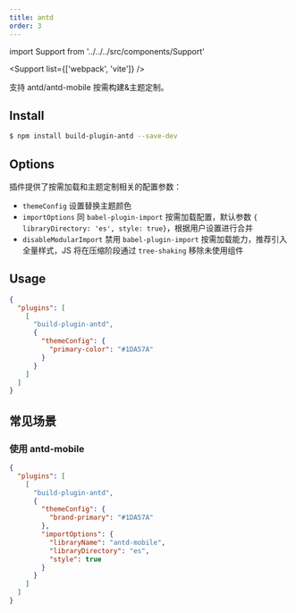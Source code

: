 ```yaml
---
title: antd
order: 3
---
```


import Support from '../../../src/components/Support'

<Support list={['webpack', 'vite']} />

支持 antd/antd-mobile 按需构建&主题定制。

## Install

```bash
$ npm install build-plugin-antd --save-dev
```

## Options

插件提供了按需加载和主题定制相关的配置参数：

- `themeConfig` 设置替换主题颜色
- `importOptions` 同 `babel-plugin-import` 按需加载配置，默认参数 `{ libraryDirectory: 'es', style: true}`，根据用户设置进行合并
- `disableModularImport` 禁用 `babel-plugin-import` 按需加载能力，推荐引入全量样式，JS 将在压缩阶段通过 `tree-shaking` 移除未使用组件


## Usage

```json
{
  "plugins": [
    [
      "build-plugin-antd",
      {
        "themeConfig": {
          "primary-color": "#1DA57A"
        }
      }
    ]
  ]
}
```

## 常见场景

### 使用 antd-mobile

```json
{
  "plugins": [
    [
      "build-plugin-antd",
      {
        "themeConfig": {
          "brand-primary": "#1DA57A"
        },
        "importOptions": {
          "libraryName": "antd-mobile",
          "libraryDirectory": "es",
          "style": true
        }
      }
    ]
  ]
}
```

